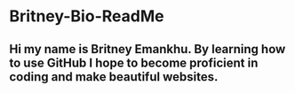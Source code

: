# Britney-Bio-ReadMe
## Hi my name is Britney Emankhu. By learning how to use GitHub I hope to become proficient in coding and make beautiful websites.
